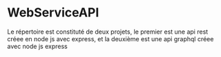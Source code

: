 # WebServiceAPI

Le répertoire est constituté de deux projets, le premier est une api rest créee en node js avec express, et la deuxième est une api graphql créee avec node js express
